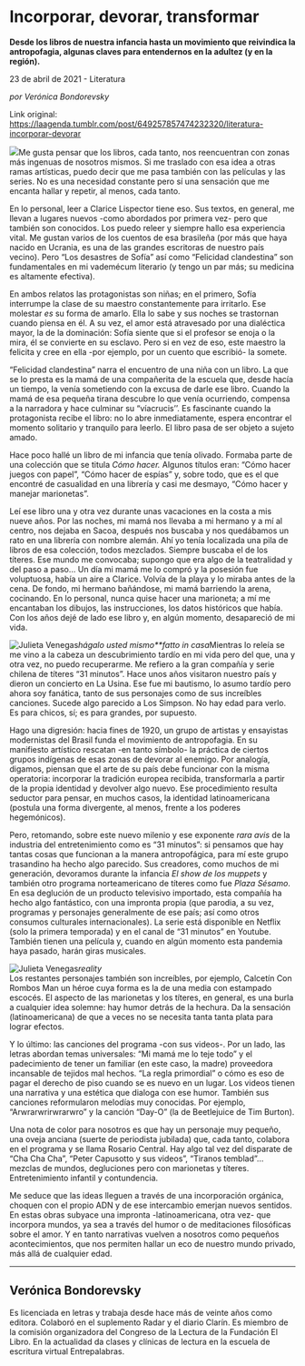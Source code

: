 # Incorporar, devorar, transformar

**Desde los libros de nuestra infancia hasta un movimiento que reivindica la antropofagia, algunas claves para entendernos en la adultez (y en la región).**

23 de abril de 2021 - Literatura

_por Verónica Bondorevsky_

Link original: https://laagenda.tumblr.com/post/649257857474232320/literatura-incorporar-devorar

![](https://64.media.tumblr.com/d5fad290f72fa32f3ea80db4c14e09ba/704eb69ae041add7-6f/s500x750/11445890b798d906b9497dc9c24061bc520de6b0.png)Me gusta pensar que los libros, cada tanto, nos reencuentran con zonas más ingenuas de nosotros mismos. Si me traslado con esa idea a otras ramas artísticas, puedo decir que me pasa también con las películas y las series. No es una necesidad constante pero sí una sensación que me encanta hallar y repetir, al menos, cada tanto.

En lo personal, leer a Clarice Lispector tiene eso. Sus textos, en general, me llevan a lugares nuevos -como abordados por primera vez- pero que también son conocidos. Los puedo releer y siempre hallo esa experiencia vital. Me gustan varios de los cuentos de esa brasileña (por más que haya nacido en Ucrania, es una de las grandes escritoras de nuestro país vecino).  Pero “Los desastres de Sofía” así como “Felicidad clandestina” son fundamentales en mi vademécum literario (y tengo un par más; su medicina es altamente efectiva). 

En ambos relatos las protagonistas son niñas; en el primero, Sofía interrumpe la clase de su maestro constantemente para irritarlo. Ese molestar *es* su forma de amarlo. Ella lo sabe y sus noches se trastornan cuando piensa en él. A su vez, el amor está atravesado por una dialéctica mayor, la de la dominación: Sofía siente que si el profesor se enoja o la mira, él se convierte en su esclavo. Pero si en vez de eso, este maestro la felicita y cree en ella -por ejemplo, por un cuento que escribió- la somete. 

“Felicidad clandestina” narra el encuentro de una niña con un libro. La que se lo presta es la mamá de una compañerita de la escuela que, desde hacía un tiempo, la venía sometiendo con la excusa de darle ese libro. Cuando la mamá de esa pequeña tirana descubre lo que venía ocurriendo, compensa a la narradora y hace culminar su “víacrucis’’. Es fascinante cuando la protagonista recibe el libro: no lo abre inmediatamente, espera encontrar el momento solitario y tranquilo para leerlo. El libro pasa de ser objeto a sujeto amado.

Hace poco hallé un libro de mi infancia que tenía olivado. Formaba parte de una colección que se titula *Cómo hacer.* Algunos títulos eran: “Cómo hacer juegos con papel”, “Cómo hacer de espías” y, sobre todo, que es el que encontré de casualidad en una librería y casi me desmayo, “Cómo hacer y manejar marionetas”. 

Leí ese libro una y otra vez durante unas vacaciones en la costa a mis nueve años. Por las noches, mi mamá nos llevaba a mi hermano y a mí al centro, nos dejaba en Sacoa, después nos buscaba y nos quedábamos un rato en una librería con nombre alemán. Ahí yo tenía localizada una pila de libros de esa colección, todos mezclados. Siempre buscaba el de los títeres. Ese mundo me convocaba; supongo que era algo de la teatralidad y del paso a paso… Un día mi mamá me lo compró y la posesión fue voluptuosa, había un aire a Clarice. Volvía de la playa y lo miraba antes de la cena. De fondo, mi hermano bañándose, mi mamá barriendo la arena, cocinando. En lo personal, nunca quise hacer una marioneta; a mí me encantaban los dibujos, las instrucciones, los datos históricos que había. Con los años dejé de lado ese libro y, en algún momento, desapareció de mi vida.

![Julieta Venegas](https://64.media.tumblr.com/e3d7b19bdb3b6f01b104fef023a568f2/704eb69ae041add7-19/s250x400/6cbaa446797fb6d44f2b01deb79759593ea127ed.jpg)*hágalo usted mismo**fatto in casa*Mientras lo releía se me vino a la cabeza un descubrimiento tardío en mi vida pero del que, una y otra vez, no puedo recuperarme. Me refiero a la gran compañía y serie chilena de títeres “31 minutos”. Hace unos años visitaron nuestro país y dieron un concierto en La Usina. Ese fue mi bautismo, lo asumo tardío pero ahora soy fanática, tanto de sus personajes como de sus increíbles canciones. Sucede algo parecido a Los Simpson. No hay edad para verlo. Es para chicos, sí; es para grandes, por supuesto.

Hago una digresión: hacia fines de 1920, un grupo de artistas y ensayistas modernistas del Brasil funda el movimiento de antropofagia. En su manifiesto artístico rescatan -en tanto símbolo- la práctica de ciertos grupos indígenas de esas zonas de devorar al enemigo. Por analogía, digamos, piensan que el arte de su país debe funcionar con la misma operatoria: incorporar la tradición europea recibida, transformarla a partir de la propia identidad y devolver algo nuevo. Ese procedimiento resulta seductor para pensar, en muchos casos, la identidad latinoamericana (postula una forma divergente, al menos, frente a los poderes hegemónicos).   

Pero, retomando, sobre este nuevo milenio y ese exponente *rara avis* de la industria del entretenimiento como es “31 minutos”: si pensamos que hay tantas cosas que funcionan a la manera antropofágica, para mí este grupo trasandino ha hecho algo parecido. Sus creadores, como muchos de mi generación, devoramos durante la infancia *El show de los muppets* y también otro programa norteamericano de títeres como fue *Plaza Sésamo*. En esa deglución de un producto televisivo importado, esta compañía ha hecho algo fantástico, con una impronta propia (que parodia, a su vez, programas y personajes generalmente de ese país; así como otros consumos culturales internacionales). La serie está disponible en Netflix (solo la primera temporada) y en el canal de “31 minutos” en Youtube. También tienen una película y, cuando en algún momento esta pandemia haya pasado, harán giras musicales.

![Julieta Venegas](https://64.media.tumblr.com/28f0cd3a6fa743cfe8339d42586da74b/704eb69ae041add7-89/s250x400/7e2f4327075b1c696c052dcb324f1c25af1e90be.jpg)*reality*  
Los restantes personajes también son increíbles, por ejemplo, Calcetín Con Rombos Man un héroe cuya forma es la de una media con estampado escocés. El aspecto de las marionetas y los títeres, en general, es una burla a cualquier idea solemne: hay humor detrás de la hechura. Da la sensación (latinoamericana) de que a veces no se necesita tanta tanta plata para lograr efectos.

Y lo último: las canciones del programa -con sus videos-. Por un lado, las letras abordan temas universales: “Mi mamá me lo teje todo” y el padecimiento de tener un familiar (en este caso, la madre) proveedora incansable de tejidos mal hechos. “La regla primordial” o cómo es eso de pagar el derecho de piso cuando se es nuevo en un lugar. Los videos tienen una narrativa y una estética que dialoga con ese humor. También sus canciones reformularon melodías muy conocidas. Por ejemplo, “Arwrarwrirwrarwro” y la canción “Day-O” (la de Beetlejuice de Tim Burton). 

Una nota de color para nosotros es que hay un personaje muy pequeño, una oveja anciana (suerte de periodista jubilada) que, cada tanto, colabora en el programa y se llama Rosario Central. Hay algo tal vez del disparate de “Cha Cha Cha”, “Peter Capusotto y sus videos”, “Tiranos temblad”… mezclas de mundos, degluciones pero con marionetas y títeres. Entretenimiento infantil y contundencia.  

Me seduce que las ideas lleguen a través de una incorporación orgánica, choquen con el propio ADN y de ese intercambio emerjan nuevos sentidos. En estas obras subyace una impronta -latinoamericana, otra vez- que incorpora mundos, ya sea a través del humor o de meditaciones filosóficas sobre el amor. Y en tanto narrativas vuelven a nosotros como pequeños acontecimientos, que nos permiten hallar un eco de nuestro mundo privado, más allá de cualquier edad.



---

Verónica Bondorevsky
--------------------

Es licenciada en letras y trabaja desde hace más de veinte años como editora. Colaboró en el suplemento Radar y el diario Clarín. Es miembro de la comisión organizadora del Congreso de la Lectura de la Fundación El Libro. En la actualidad da clases y clínicas de lectura en la escuela de escritura virtual Entrepalabras. 

